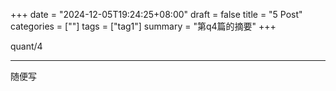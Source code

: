 +++
date = "2024-12-05T19:24:25+08:00"
draft = false
title = "5 Post"
categories = [""]
tags = ["tag1"]
summary = "第q4篇的摘要"
+++

quant/4

---
随便写

